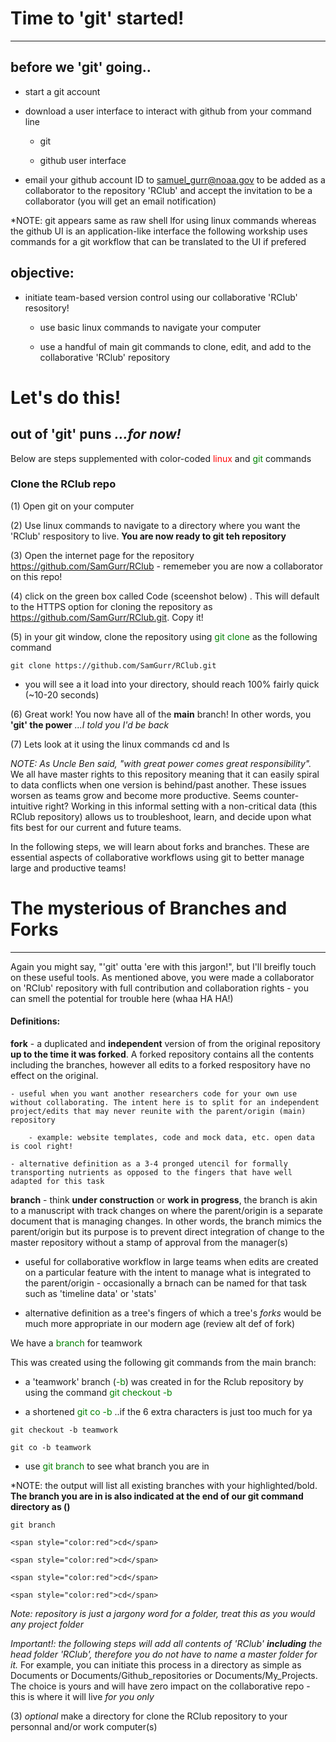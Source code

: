# Time to 'git' started!

----

## before we 'git' going..

* start a git account 
	
* download a user interface to interact with github from your command line 

	- git 
	
	- github user interface 
	
* email your github account ID to samuel_gurr@noaa.gov to be added as a collaborator to the repository 'RClub' and accept the invitation to be a collaborator (you will get an email notification)
	
*NOTE: git appears same as raw shell lfor using linux commands whereas the github UI is an application-like interface
the following workship uses commands for a git workflow that can be translated to the UI if prefered  

## objective:

* initiate team-based version control using our collaborative 'RClub' resository!

	- use basic linux commands to navigate your computer 

	- use a handful of main git commands to clone, edit, and add to the collaborative 'RClub' repository 
	
# Let's do this! 
out of 'git' puns *...for now!*
----

Below are steps supplemented with color-coded <span style="color:red">linux</span> and <span style="color:green">git</span> commands 

### Clone the RClub repo

(1) Open git on your computer 

(2) Use linux commands to navigate to a directory where you want the 'RClub' respository to live. **You are now ready to <span style="color:clone">git</span> teh repository**

(3) Open the internet page for the repository https://github.com/SamGurr/RClub - rememeber you are now a collaborator on this repo! 

(4) click on the green box called Code (sceenshot below) . This will default to the HTTPS option for cloning the repository as https://github.com/SamGurr/RClub.git. Copy it!

(5) in your git window, clone the repository using <span style="color:green">git clone</span> as the following command

```
git clone https://github.com/SamGurr/RClub.git
```

* you will see a it load into your directory, should reach 100% fairly quick (~10-20 seconds)

(6) Great work! You now have all of the **main** branch!
 In other words, you **'git' the power** *...I told you I'd be back*

(7) Lets look at it using the linux commands cd and ls


*NOTE: As Uncle Ben said, "with great power comes great responsibility".* 
We all have master rights to this repository meaning that it can easily spiral to data conflicts when one version is behind/past another. 
These issues worsen as teams grow and become more productive. Seems counter-intuitive right? Working in this informal setting with a non-critical data
(this RClub repository) allows us to troubleshoot, learn, and decide upon what fits best for our current and future teams.

In the following steps, we will learn about forks and branches. These are essential aspects of collaborative workflows using git
to better manage large and productive teams!

# The mysterious of Branches and Forks
----

Again you might say, "'git' outta 'ere with this jargon!", but I'll breifly touch on these useful tools.
As mentioned above, you were made a collaborator on 'RClub' repository with full contribution and collaboration rights - 
you can smell the potential for trouble here (whaa HA HA!) 


#### Definitions: 

**fork** - a duplicated and **independent** version of from the original repository **up to the time it was forked**. A forked repository contains all the contents including the branches, 
however all edits to a forked respository have no effect on the original. 
	
	- useful when you want another researchers code for your own use without collaborating. The intent here is to split for an independent project/edits that may never reunite with the parent/origin (main) repository
	
		- example: website templates, code and mock data, etc. open data is cool right!

	- alternative definition as a 3-4 pronged utencil for formally transporting nutrients as opposed to the fingers that have well adapted for this task

**branch** - think **under construction** or **work in progress**, the branch is akin to a manuscript with track changes on where the parent/origin is a separate document that is managing changes. 
In other words, the branch mimics the parent/origin but its purpose is to prevent direct integration of change to the master repository without a stamp of approval from the manager(s)

- useful for collaborative workflow in large teams when edits are created on a particular feature with the intent to manage what is integrated to the parent/origin - occasionally a brnach can be named for that task such as 'timeline data' or 'stats'

- alternative definition as a tree's fingers of which a tree's *forks* would be much more appropriate in our modern age (review alt def of fork)

We have a <span style="color:green">branch</span> for teamwork 

This was created using the following git commands from the main branch:

* a 'teamwork' branch (<span style="color:green">-b</span>) was created in for the Rclub repository by using the command <span style="color:green">git checkout -b</span> 

- a shortened <span style="color:green">git co -b</span> ..if the 6 extra characters is just too much for ya

```
git checkout -b teamwork
```

```
git co -b teamwork
```

* use <span style="color:green">git branch</span> to see what branch you are in

*NOTE: the output will list all existing branches with your highlighted/bold. 
**The branch you are in  is also indicated at the end of our git command directory as (<current branch>)**

```
git branch
```


```
<span style="color:red">cd</span>
```


```
<span style="color:red">cd</span>
```

```
<span style="color:red">cd</span>
```

```
<span style="color:red">cd</span>
```

*Note: repository is just a jargony word for a folder, treat this as you would any project folder* 

*Important!: the following steps will add all contents of 'RClub' **including** the head folder 'RClub', therefore you do not have to name a master folder for it.* 
For example, you can initiate this process in a directory as simple as Documents or Documents/Github_repositories  or Documents/My_Projects. 
The choice is yours and will have zero impact on the collaborative repo - this is where it will live *for you only*

(3) *optional* make a directory for 
 clone the RClub repository to your personnal and/or work computer(s) 